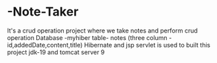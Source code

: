 # -Note-Taker
It's a crud operation project where we take notes and perform crud operation
Database -myhiber
table- notes (three column -id,addedDate,content,title)
Hibernate and jsp servlet is used to built this project
jdk-19 and tomcat server 9
